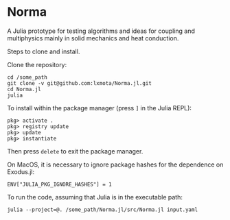 # Norma
A Julia prototype for testing algorithms and ideas for coupling and multiphysics mainly in solid mechanics and heat conduction.

Steps to clone and install.

Clone the repository:

    cd /some_path
    git clone -v git@github.com:lxmota/Norma.jl.git
    cd Norma.jl
    julia

To install within the package manager (press `]` in the Julia REPL):

    pkg> activate .
    pkg> registry update
    pkg> update
    pkg> instantiate
 
Then press `delete` to exit the package manager.

On MacOS, it is necessary to ignore package hashes for the dependence on Exodus.jl:

    ENV["JULIA_PKG_IGNORE_HASHES"] = 1

To run the code, assuming that Julia is in the executable path:

    julia --project=@. /some_path/Norma.jl/src/Norma.jl input.yaml

